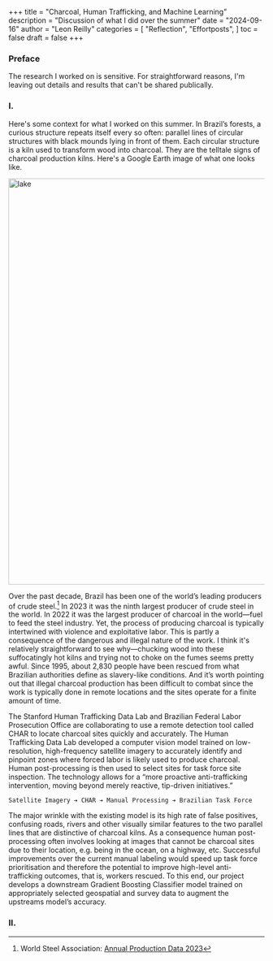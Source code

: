+++
title = "Charcoal, Human Trafficking, and Machine Learning"
description = "Discussion of what I did over the summer"
date = "2024-09-16"
author = "Leon Reilly"
categories = [
    "Reflection",
    "Effortposts",
]
toc = false
draft = false
+++

### Preface

The research I worked on is sensitive. For straightforward reasons, I'm leaving out details and results that can't be shared publically.

### I. 

Here's some context for what I worked on this summer. In Brazil’s forests, a curious structure repeats itself every so often: parallel lines of circular structures with black mounds lying in front of them. Each circular structure is a kiln used to transform wood into charcoal. They are the telltale signs of charcoal production kilns. Here's a Google Earth image of what one looks like.


<img src="/DSSG.png" alt="lake" width= "800">


Over the past decade, Brazil has been one of the world’s leading producers of crude steel.[^1] In 2023 it was the ninth largest producer of crude steel in the world. In 2022 it was the largest producer of charcoal in the world—fuel to feed the steel industry. Yet, the process of producing charcoal is typically intertwined with violence and exploitative labor. This is partly a consequence of the dangerous and illegal nature of the work. I think it's relatively straightforward to see why—chucking wood into these suffocatingly hot kilns and trying not to choke on the fumes seems pretty awful. Since 1995, about 2,830 people have been rescued from what Brazilian authorities define as slavery-like conditions. And it’s worth pointing out that illegal charcoal production has been difficult to combat since the work is typically done in remote locations and the sites operate for a finite amount of time. 

The Stanford Human Trafficking Data Lab and Brazilian Federal Labor Prosecution Office are collaborating to use a remote detection tool called CHAR to locate charcoal sites quickly and accurately. The Human Trafficking Data Lab developed a computer vision model trained on low-resolution, high-frequency satellite imagery to accurately identify and pinpoint zones where forced labor is likely used to produce charcoal. Human post-processing is then used to select sites for task force site inspection. The technology allows for a “more proactive anti-trafficking intervention, moving beyond merely reactive, tip-driven initiatives.”

[^1]: World Steel Association: [Annual Production Data 2023](https://worldsteel.org/data/annual-production-steel-data/?ind=P1_crude_steel_total_pub/BRA)

```
Satellite Imagery ➔ CHAR ➔ Manual Processing ➔ Brazilian Task Force
```

The major wrinkle with the existing model is its high rate of false positives, confusing roads, rivers and other visually similar features to the two parallel lines that are distinctive of charcoal kilns. As a consequence human post-processing often involves looking at images that cannot be charcoal sites due to their location, e.g. being in the ocean, on a highway, etc. Successful improvements over the current manual labeling would speed up task force prioritisation and therefore the potential to improve high-level anti-trafficking outcomes, that is, workers rescued. To this end, our project develops a downstream Gradient Boosting Classifier model trained on appropriately selected geospatial and survey data to augment the upstreams model’s accuracy.

### II.


